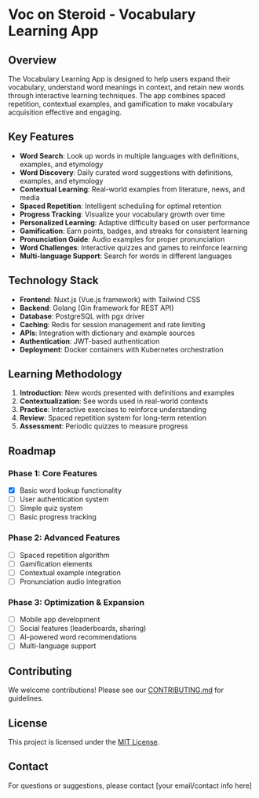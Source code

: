 # Voc on Steroid - Vocabulary Learning App

## Overview

The Vocabulary Learning App is designed to help users expand their vocabulary, understand word meanings in context, and retain new words through interactive learning techniques. The app combines spaced repetition, contextual examples, and gamification to make vocabulary acquisition effective and engaging.

## Key Features

- **Word Search**: Look up words in multiple languages with definitions, examples, and etymology
- **Word Discovery**: Daily curated word suggestions with definitions, examples, and etymology
- **Contextual Learning**: Real-world examples from literature, news, and media
- **Spaced Repetition**: Intelligent scheduling for optimal retention
- **Progress Tracking**: Visualize your vocabulary growth over time
- **Personalized Learning**: Adaptive difficulty based on user performance
- **Gamification**: Earn points, badges, and streaks for consistent learning
- **Pronunciation Guide**: Audio examples for proper pronunciation
- **Word Challenges**: Interactive quizzes and games to reinforce learning
- **Multi-language Support**: Search for words in different languages

## Technology Stack

- **Frontend**: Nuxt.js (Vue.js framework) with Tailwind CSS
- **Backend**: Golang (Gin framework for REST API)
- **Database**: PostgreSQL with pgx driver
- **Caching**: Redis for session management and rate limiting
- **APIs**: Integration with dictionary and example sources
- **Authentication**: JWT-based authentication
- **Deployment**: Docker containers with Kubernetes orchestration

## Learning Methodology

1. **Introduction**: New words presented with definitions and examples
2. **Contextualization**: See words used in real-world contexts
3. **Practice**: Interactive exercises to reinforce understanding
4. **Review**: Spaced repetition system for long-term retention
5. **Assessment**: Periodic quizzes to measure progress

## Roadmap

### Phase 1: Core Features

- [x] Basic word lookup functionality
- [ ] User authentication system
- [ ] Simple quiz system
- [ ] Basic progress tracking

### Phase 2: Advanced Features

- [ ] Spaced repetition algorithm
- [ ] Gamification elements
- [ ] Contextual example integration
- [ ] Pronunciation audio integration

### Phase 3: Optimization & Expansion

- [ ] Mobile app development
- [ ] Social features (leaderboards, sharing)
- [ ] AI-powered word recommendations
- [ ] Multi-language support

## Contributing

We welcome contributions! Please see our [CONTRIBUTING.md](CONTRIBUTING.md) for guidelines.

## License

This project is licensed under the [MIT License](LICENSE).

## Contact

For questions or suggestions, please contact [your email/contact info here]
